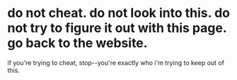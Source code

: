 # do not cheat. do not look into this. do not try to figure it out with this page. go back to the website.
if you're trying to cheat, stop--you're exactly who i'm trying to keep out of this.
